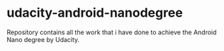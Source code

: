 # udacity-android-nanodegree
Repository contains all the work that i have done to achieve the Android Nano degree by Udacity.
